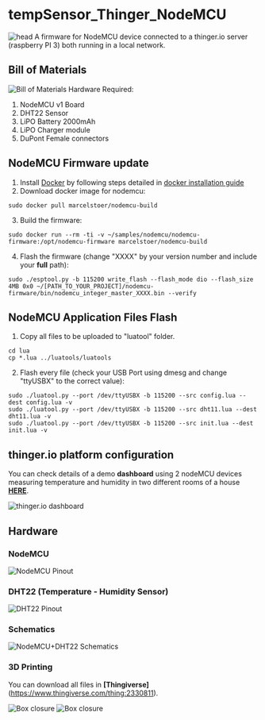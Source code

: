 # tempSensor_Thinger_NodeMCU
![head](images/project_main.jpg)
A firmware for NodeMCU device connected to a thinger.io server (raspberry PI 3) both running in a local network.

## Bill of Materials
![Bill of Materials](images/bill_of_materials.jpg)
Hardware Required:
1. NodeMCU v1 Board
2. DHT22 Sensor
3. LiPO Battery 2000mAh
4. LiPO Charger module
5. DuPont Female connectors

## NodeMCU Firmware update

1. Install [Docker](https://www.docker.com/) by following steps detailed in [docker installation guide](https://docs.docker.com/install/linux/docker-ce/ubuntu/)
2. Download docker image for nodemcu:
```
sudo docker pull marcelstoer/nodemcu-build
```
3. Build the firmware:
```
sudo docker run --rm -ti -v ~/samples/nodemcu/nodemcu-firmware:/opt/nodemcu-firmware marcelstoer/nodemcu-build
```
4. Flash the firmware (change "XXXX" by your version number and include your **full** path):
```
sudo ./esptool.py -b 115200 write_flash --flash_mode dio --flash_size 4MB 0x0 ~/[PATH_TO_YOUR_PROJECT]/nodemcu-firmware/bin/nodemcu_integer_master_XXXX.bin --verify
```

## NodeMCU Application Files Flash

1. Copy all files to be uploaded to "luatool" folder.
```
cd lua
cp *.lua ../luatools/luatools
```
2. Flash every file (check your USB Port using dmesg and change "ttyUSBX" to the correct value):
```
sudo ./luatool.py --port /dev/ttyUSBX -b 115200 --src config.lua --dest config.lua -v
sudo ./luatool.py --port /dev/ttyUSBX -b 115200 --src dht11.lua --dest dht11.lua -v
sudo ./luatool.py --port /dev/ttyUSBX -b 115200 --src init.lua --dest init.lua -v
```

## thinger.io platform configuration

You can check details of a demo **dashboard** using 2 nodeMCU devices measuring temperature and humidity in two different rooms of a house **[HERE]()**.

![thinger.io dashboard](/images/dashboard.png)


## Hardware

### NodeMCU
![NodeMCU Pinout](/images/nodemcu-pinout.jpg)

### DHT22 (Temperature - Humidity Sensor)
![DHT22 Pinout](/images/DHT22.png)

### Schematics
![NodeMCU+DHT22 Schematics](/images/NodeMCU_DHT22_Thingsboard_BREADBOARD.png)

### 3D Printing
You can download all files in **[Thingiverse]**(https://www.thingiverse.com/thing:2330811).

![Box closure](/images/box1.jpg)
![Box closure](/images/box2.jpg)
